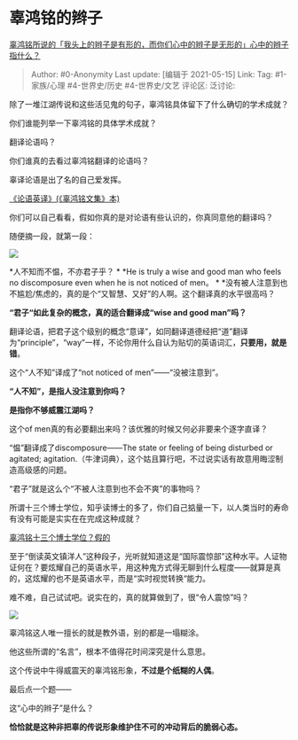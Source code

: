 # 辜鸿铭的辫子
[辜鸿铭所说的「我头上的辫子是有形的，而你们心中的辫子是无形的」心中的辫子指什么？](https://www.zhihu.com/question/36058187/answer/1781542729)

> Author: #0-Anonymity
> Last update: [编辑于 2021-05-15]
> Link:
> Tag: #1-家族/心理 #4-世界史/历史 #4-世界史/文艺
> 评论区:
> 泛讨论:

除了一堆江湖传说和这些活见鬼的句子，辜鸿铭具体留下了什么确切的学术成就？

你们谁能列举一下辜鸿铭的具体学术成就？

翻译论语吗？

你们谁真的去看过辜鸿铭翻译的论语吗？

辜译论语是出了名的自己爱发挥。

[《论语英译》(《辜鸿铭文集》本)](https://link.zhihu.com/?target=http%3A//sssch.net/Admin/ckfinder/userfiles/files/shujixiazai/shujijijin/%25E8%25AE%25BA%25E8%25AF%25AD/%25E3%2580%258A%25E8%25AE%25BA%25E8%25AF%25AD%25E8%258B%25B1%25E8%25AF%2591%25E3%2580%258B%28%25E3%2580%258A%25E8%25BE%259C%25E9%25B8%25BF%25E9%2593%25AD%25E6%2596%2587%25E9%259B%2586%25E3%2580%258B%25E6%259C%25AC%29.pdf)

你们可以自己看看，假如你真的是对论语有些认识的，你真同意他的翻译吗？

随便摘一段，就第一段：

![](https://pic1.zhimg.com/50/v2-591f80e29afff46a7c45db369109fe16_hd.jpg?source=1940ef5c)

*人不知而不愠，不亦君子乎？
*
*He is truly a wise and good man who feels no discomposure even when he is not noticed of men。
*
*没有被人注意到也不尴尬/焦虑的，真的是个“又智慧、又好”的人啊。这个翻译真的水平很高吗？

**“君子“如此复杂的概念，真的适合翻译成“wise and good man”吗？**

翻译论语，把君子这个级别的概念“意译”，如同翻译道德经把“道”翻译为“principle”，“way”一样，不论你用什么自认为贴切的英语词汇，**只要用，就是错**。

这个“人不知”译成了“not noticed of men”——“没被注意到”。

**“人不知”，是指人没注意到你吗？**

**是指你不够威震江湖吗？**

这个of men真的有必要翻出来吗？该优雅的时候又何必非要来个逐字直译？

“愠”翻译成了discomposure——The state or feeling of being disturbed or agitated; agitation.（牛津词典），这个姑且算行吧，不过说实话有故意用晦涩制造高级感的问题。

“君子”就是这么个“不被人注意到也不会不爽”的事物吗？

所谓十三个博士学位，知乎读博士的多了，你们自己掂量一下，以人类当时的寿命有没有可能是实实在在完成这种成就？

[辜鸿铭十三个博士学位？假的](https://link.zhihu.com/?target=http%3A//www.360doc.cn/article/4071104_709581208.html)

至于“倒读英文镇洋人”这种段子，光听就知道这是“国际震惊部”这种水平。人证物证何在？要炫耀自己的英语水平，用这种鬼方式得无聊到什么程度——就算是真的，这炫耀的也不是英语水平，而是“实时视觉转换“能力。

难不难，自己试试吧。说实在的，真的就算做到了，很“令人震惊”吗？

![](https://pic4.zhimg.com/50/v2-3792a6f5b77cf4ff53ec5626e4202e86_hd.jpg?source=1940ef5c)

辜鸿铭这人唯一擅长的就是教外语，别的都是一塌糊涂。

他这些所谓的“名言”，根本不值得花时间深究是什么意思。

这个传说中牛得威震天的辜鸿铭形象，**不过是个纸糊的人偶**。

最后点一个题——

这“心中的辫子”是什么？

**恰恰就是这种非把辜的传说形象维护住不可的冲动背后的脆弱心态。**
